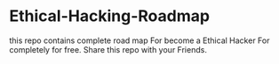 # Ethical-Hacking-Roadmap
this repo contains complete road map For become a Ethical Hacker  For completely for free. Share this repo with your Friends.
